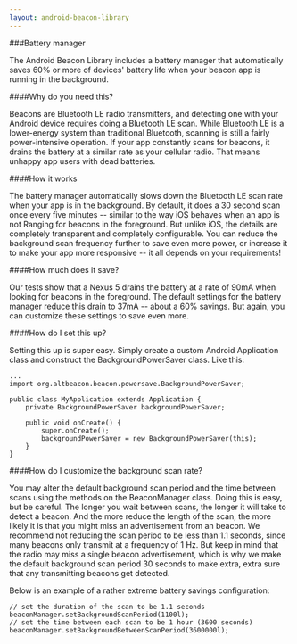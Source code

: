 ```yaml
---
layout: android-beacon-library
---
```


###Battery manager

The Android Beacon Library includes a battery manager that automatically saves 60% or more of devices' battery life when your beacon app is running in the background.

####Why do you need this?

Beacons are Bluetooth LE radio transmitters, and detecting one with your Android device requires doing a Bluetooth LE scan.  While Bluetooth LE is a lower-energy system than traditional Bluetooth, scanning is still a fairly power-intensive operation.  If your app constantly scans for beacons, it drains the battery at a similar rate as your cellular radio.  That means unhappy app users with dead batteries.

####How it works

The battery manager automatically slows down the Bluetooth LE scan rate when your app is in the background.  By default, it does a 30 second scan once every five minutes -- similar to the way iOS behaves when an app is not Ranging for beacons in the foreground.  But unlike iOS, the details are completely transparent and completely configurable.  You can reduce the background scan frequency further to save even more power, or increase it to make your app more responsive -- it all depends on your requirements!

####How much does it save?

Our tests show that a Nexus 5 drains the battery at a rate of 90mA when looking for beacons in the foreground.  The default settings for the battery manager reduce this drain to 37mA -- about a 60% savings.  But again, you can customize these settings to save even more.

####How do I set this up?

Setting this up is super easy.  Simply create a custom Android Application class and construct the BackgroundPowerSaver class.  Like this:

```
...
import org.altbeacon.beacon.powersave.BackgroundPowerSaver;

public class MyApplication extends Application {
    private BackgroundPowerSaver backgroundPowerSaver;

    public void onCreate() {
        super.onCreate();
        backgroundPowerSaver = new BackgroundPowerSaver(this);
    }
}

```

####How do I customize the background scan rate?

You may alter the default background scan period and the time between scans using the methods on the BeaconManager class.  Doing this is easy, but be careful.  The longer you wait
between scans, the longer it will take to detect a beacon.  And the more reduce the length of the scan, the more likely it is that you might miss an advertisement from an beacon.  We recommend not reducing the scan period to be less than 1.1 seconds, since many beacons only transmit at a frequency of 1 Hz.  But keep in mind that the radio may miss a single beacon advertisement, which is why we make the default background scan period 30 seconds to make extra, extra sure that any transmitting beacons get detected.

Below is an example of a rather extreme battery savings configuration: 

```
// set the duration of the scan to be 1.1 seconds
beaconManager.setBackgroundScanPeriod(1100l); 
// set the time between each scan to be 1 hour (3600 seconds)
beaconManager.setBackgroundBetweenScanPeriod(3600000l);
```

